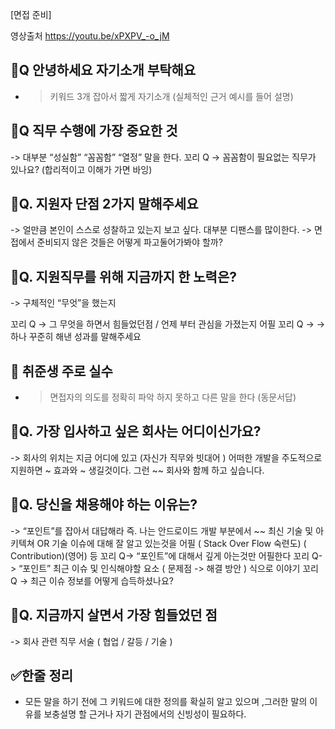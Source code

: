 [면접 준비]

영상출처
https://youtu.be/xPXPV_-o_jM

## 🍎Q 안녕하세요 자기소개 부탁해요 
- >  키워드 3개 잡아서 짧게  자기소개 (실체적인 근거 예시를 들어 설명)

## 🍎Q 직무 수행에 가장 중요한 것
 ->  대부분 “성실함” “꼼꼼함” “열정” 말을 한다.
 꼬리 Q -> 꼼꼼함이 필요없는 직무가 있나요? (합리적이고 이해가 가면 바잉)


## 🍎Q. 지원자 단점 2가지 말해주세요 
->  얼만큼 본인이 스스로 성찰하고 있는지 보고 싶다. 대부분 디팬스를 많이한다.
-> 면접에서 준비되지 않은 것들은 어떻게 파고둘어가봐야 할까?

## 🍎Q. 지원직무를 위해 지금까지 한 노력은?
->  구체적인 “무엇”을 했는지  

꼬리 Q -> 그 무엇을 하면서 힘들었던점 / 언제 부터 관심을 가졌는지 어필 
꼬리 Q -> -> 하나 꾸준히 해낸 성과를 말해주세요


## 🍎 취준생 주로 실수
- > 면접자의 의도를 정확히 파악 하지 못하고 다른 말을 한다  (동문서답)

## 🍎Q. 가장 입사하고 싶은 회사는 어디이신가요?
-> 회사의 위치는 지금 어디에 있고 (자신가 직무와 빗대어 ) 어떠한 개발을 주도적으로 지원하면 ~ 효과와 ~ 생길것이다. 그런 ~~ 회사와 함께 하고 싶습니다.

## 🍎Q. 당신을 채용해야 하는 이유는?
->   “포인트”를 잡아서 대답해라 즉. 나는 안드로이드 개발 부분에서 ~~ 최신 기술 및 아키텍쳐 OR 기술 이슈에 대해 잘 알고 있는것을 어필 ( Stack Over Flow 숙련도) ( Contribution)(영어) 등
꼬리 Q-> “포인트”에 대해서 깊게 아는것만 어필한다
꼬리 Q-> “포인트” 최근 이슈 및 인식해야할 요소  ( 문제점 -> 해결 방안 ) 식으로 이야기 
꼬리 Q -> 최근 이슈 정보를 어떻게 습득하셨나요? 

## 🍎Q. 지금까지 살면서 가장 힘들었던 점 
->   회사 관련 직무 서술 ( 협업 / 갈등 / 기술 )

## ✅한줄 정리 
- 모든 말을 하기 전에 그 키워드에 대한 정의를 확실히 알고 있으며 ,그러한 말의 이유를 보충설명 할 근거나 자기 관점에서의 신빙성이 필요하다.


